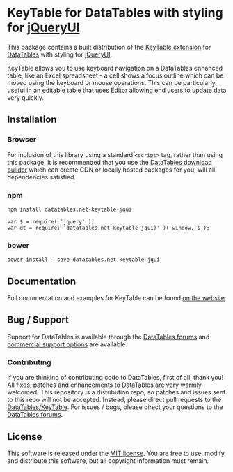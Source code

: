 # KeyTable for DataTables with styling for [jQueryUI](http://jqueryui.com/)

This package contains a built distribution of the [KeyTable extension](https://datatables.net/extensions/KeyTable) for [DataTables](https://datatables.net/) with styling for [jQueryUI](http://jqueryui.com/).

KeyTable allows you to use keyboard navigation on a DataTables enhanced table, like an Excel spreadsheet - a cell shows a focus outline which can be moved using the keyboard or mouse operations. This can be particularly useful in an editable table that uses Editor allowing end users to update data very quickly.


## Installation

### Browser

For inclusion of this library using a standard `<script>` tag, rather than using this package, it is recommended that you use the [DataTables download builder](//datatables.net/download) which can create CDN or locally hosted packages for you, will all dependencies satisfied.

### npm

```
npm install datatables.net-keytable-jqui
```

```
var $ = require( 'jquery' );
var dt = require( 'datatables.net-keytable-jqui}' )( window, $ );
```

### bower

```
bower install --save datatables.net-keytable-jqui
```



## Documentation

Full documentation and examples for KeyTable can be found [on the website](https://datatables.net/extensions/keytable).


## Bug / Support

Support for DataTables is available through the [DataTables forums](//datatables.net/forums) and [commercial support options](//datatables.net/support) are available.


### Contributing

If you are thinking of contributing code to DataTables, first of all, thank you! All fixes, patches and enhancements to DataTables are very warmly welcomed. This repository is a distribution repo, so patches and issues sent to this repo will not be accepted. Instead, please direct pull requests to the [DataTables/KeyTable](http://github.com/DataTables/KeyTable). For issues / bugs, please direct your questions to the [DataTables forums](//datatables.net/forums).


## License

This software is released under the [MIT license](//datatables.net/license). You are free to use, modify and distribute this software, but all copyright information must remain.

